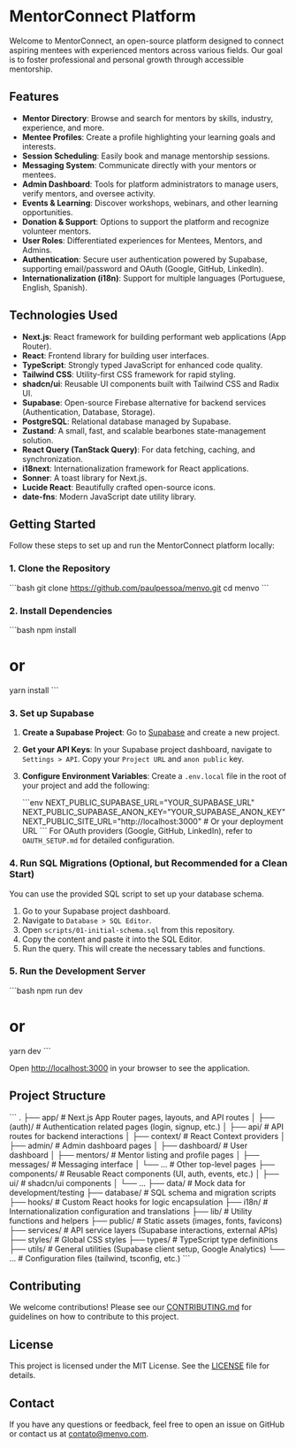 # MentorConnect Platform

Welcome to MentorConnect, an open-source platform designed to connect aspiring mentees with experienced mentors across various fields. Our goal is to foster professional and personal growth through accessible mentorship.

## Features

*   **Mentor Directory**: Browse and search for mentors by skills, industry, experience, and more.
*   **Mentee Profiles**: Create a profile highlighting your learning goals and interests.
*   **Session Scheduling**: Easily book and manage mentorship sessions.
*   **Messaging System**: Communicate directly with your mentors or mentees.
*   **Admin Dashboard**: Tools for platform administrators to manage users, verify mentors, and oversee activity.
*   **Events & Learning**: Discover workshops, webinars, and other learning opportunities.
*   **Donation & Support**: Options to support the platform and recognize volunteer mentors.
*   **User Roles**: Differentiated experiences for Mentees, Mentors, and Admins.
*   **Authentication**: Secure user authentication powered by Supabase, supporting email/password and OAuth (Google, GitHub, LinkedIn).
*   **Internationalization (i18n)**: Support for multiple languages (Portuguese, English, Spanish).

## Technologies Used

*   **Next.js**: React framework for building performant web applications (App Router).
*   **React**: Frontend library for building user interfaces.
*   **TypeScript**: Strongly typed JavaScript for enhanced code quality.
*   **Tailwind CSS**: Utility-first CSS framework for rapid styling.
*   **shadcn/ui**: Reusable UI components built with Tailwind CSS and Radix UI.
*   **Supabase**: Open-source Firebase alternative for backend services (Authentication, Database, Storage).
*   **PostgreSQL**: Relational database managed by Supabase.
*   **Zustand**: A small, fast, and scalable bearbones state-management solution.
*   **React Query (TanStack Query)**: For data fetching, caching, and synchronization.
*   **i18next**: Internationalization framework for React applications.
*   **Sonner**: A toast library for Next.js.
*   **Lucide React**: Beautifully crafted open-source icons.
*   **date-fns**: Modern JavaScript date utility library.

## Getting Started

Follow these steps to set up and run the MentorConnect platform locally:

### 1. Clone the Repository

\`\`\`bash
git clone https://github.com/paulpessoa/menvo.git
cd menvo
\`\`\`

### 2. Install Dependencies

\`\`\`bash
npm install
# or
yarn install
\`\`\`

### 3. Set up Supabase

1.  **Create a Supabase Project**: Go to [Supabase](https://supabase.com/) and create a new project.
2.  **Get your API Keys**: In your Supabase project dashboard, navigate to `Settings > API`. Copy your `Project URL` and `anon public` key.
3.  **Configure Environment Variables**: Create a `.env.local` file in the root of your project and add the following:

    \`\`\`env
    NEXT_PUBLIC_SUPABASE_URL="YOUR_SUPABASE_URL"
    NEXT_PUBLIC_SUPABASE_ANON_KEY="YOUR_SUPABASE_ANON_KEY"
    NEXT_PUBLIC_SITE_URL="http://localhost:3000" # Or your deployment URL
    \`\`\`
    For OAuth providers (Google, GitHub, LinkedIn), refer to `OAUTH_SETUP.md` for detailed configuration.

### 4. Run SQL Migrations (Optional, but Recommended for a Clean Start)

You can use the provided SQL script to set up your database schema.

1.  Go to your Supabase project dashboard.
2.  Navigate to `Database > SQL Editor`.
3.  Open `scripts/01-initial-schema.sql` from this repository.
4.  Copy the content and paste it into the SQL Editor.
5.  Run the query. This will create the necessary tables and functions.

### 5. Run the Development Server

\`\`\`bash
npm run dev
# or
yarn dev
\`\`\`

Open [http://localhost:3000](http://localhost:3000) in your browser to see the application.

## Project Structure

\`\`\`
.
├── app/                  # Next.js App Router pages, layouts, and API routes
│   ├── (auth)/           # Authentication related pages (login, signup, etc.)
│   ├── api/              # API routes for backend interactions
│   ├── context/          # React Context providers
│   ├── admin/            # Admin dashboard pages
│   ├── dashboard/        # User dashboard
│   ├── mentors/          # Mentor listing and profile pages
│   ├── messages/         # Messaging interface
│   └── ...               # Other top-level pages
├── components/           # Reusable React components (UI, auth, events, etc.)
│   ├── ui/               # shadcn/ui components
│   └── ...
├── data/                 # Mock data for development/testing
├── database/             # SQL schema and migration scripts
├── hooks/                # Custom React hooks for logic encapsulation
├── i18n/                 # Internationalization configuration and translations
├── lib/                  # Utility functions and helpers
├── public/               # Static assets (images, fonts, favicons)
├── services/             # API service layers (Supabase interactions, external APIs)
├── styles/               # Global CSS styles
├── types/                # TypeScript type definitions
├── utils/                # General utilities (Supabase client setup, Google Analytics)
└── ...                   # Configuration files (tailwind, tsconfig, etc.)
\`\`\`

## Contributing

We welcome contributions! Please see our [CONTRIBUTING.md](CONTRIBUTING.md) for guidelines on how to contribute to this project.

## License

This project is licensed under the MIT License. See the [LICENSE](LICENSE) file for details.

## Contact

If you have any questions or feedback, feel free to open an issue on GitHub or contact us at [contato@menvo.com](mailto:contato@menvo.com).
